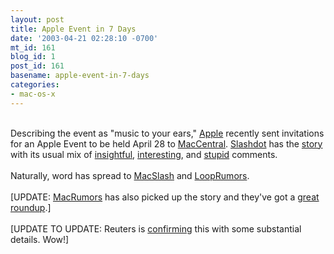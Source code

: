 ```yaml
---
layout: post
title: Apple Event in 7 Days
date: '2003-04-21 02:28:10 -0700'
mt_id: 161
blog_id: 1
post_id: 161
basename: apple-event-in-7-days
categories:
- mac-os-x
---
```

<br />Describing the event as "music to your ears," <a href="http://www.apple.com/">Apple</a> recently sent invitations for an Apple Event to be held April 28 to <a href="http://maccentral.macworld.com/news/2003/04/21/appleevent/">MacCentral</a>. <a href="http://slashdot.org/">Slashdot</a> has the <a href="http://apple.slashdot.org/article.pl?sid=03/04/21/145201&amp;mode=thread&amp;tid=176">story</a> with its usual mix of <a href="http://apple.slashdot.org/comments.pl?sid=61442&amp;cid=5773245">insightful</a>, <a href="http://apple.slashdot.org/comments.pl?sid=61442&amp;cid=5773203">interesting</a>, and <a href="http://apple.slashdot.org/comments.pl?sid=61442&amp;cid=5773163">stupid</a> comments.<br /><br />Naturally, word has spread to <a href="http://www.macslash.org/articles/03/04/21/1325233.shtml">MacSlash</a> and <a href="http://www.looprumors.com/">LoopRumors</a>.<br /><br />[UPDATE: <a href="http://www.macrumors.com/">MacRumors</a> has also picked up the story and they've got a <a href="http://www.macrumors.com/pages/2003/04/20030421114525.shtml">great roundup</a>.]<br /><br />[UPDATE TO UPDATE: Reuters is <a href="http://biz.yahoo.com/rc/030421/media_apple_music_1.html">confirming</a> this with some substantial details. Wow!]<br /><br /><br />
